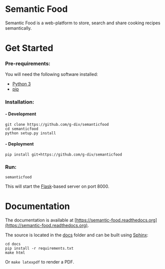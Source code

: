 Semantic Food
=============

Semantic Food is a web-platform to store, search and share cooking recipes semantically.


Get Started
===========

### Pre-requirements:
You will need the following software installed:
- [Python 3](https://www.python.org/)
- [pip](https://pip.pypa.io/en/stable/)

### Installation:

#### - Development
```
git clone https://github.com/g-div/semanticfood
cd semanticfood
python setup.py install
```

#### - Deployment
```
pip install git+https://github.com/g-div/semanticfood
```

### Run:

```
semanticfood
```

This will start the [Flask](http://flask.pocoo.org/)-based server on port 8000.

Documentation
=============

The documentation is available at [https://semantic-food.readthedocs.org](https://semantic-food.readthedocs.org).

The source is located in the [docs](https://github.com/g-div/semanticfood/tree/master/docs) folder and can be built using [Sphinx](http://sphinx-doc.org/):

	cd docs
	pip install -r requirements.txt
	make html

Or ```make latexpdf``` to render a PDF.

